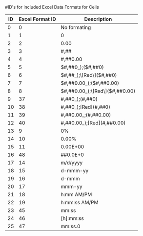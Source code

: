 #ID's for included Excel Data Formats for Cells

|  ID  |  Excel Format ID |          Description          |
|------|------------------|-------------------------------|
|   0  |        0         |  No formating                 |
|   1  |        1         |  0                            |
|   2  |        2         |  0.00                         |
|   3  |        3         |  #,##                         |
|   4  |        4         |  #,##0.00                     |
|   5  |        5         |  $#,##0_);($#,##0)            |
|   6  |        6         |  $#,##_);\[Red\]($#,##0)        |
|   7  |        7         |  $#,##0.00_);($#,##0.00)      |
|   8  |        8         |  $#,##0.00_);\[Red\]($#,##0.00) |
|   9  |       37         |  #,##0_);(#,##0)              |
|  10  |       38         |  #,##0_);\[Red\](#,##0)         |
|  11  |       39         |  #,##0.00_;(#,##0.00)         |
|  12  |       40         |  #,##0.00_);\[Red\](#,##0.00)   |
|  13  |        9         |  0%                           |
|  14  |       10         |  0.00%                        |
|  15  |       11         |  0.00E+00                     |
|  16  |       48         |  ##0.0E+0                     |
|  17  |       14         |  m/d/yyyy                     |
|  18  |       15         |  d-mmm-yy                     |
|  19  |       16         |  d-mmm                        |
|  20  |       17         |  mmm-yy                       |
|  21  |       18         |  h:mm AM/PM                   |
|  22  |       19         |  h:mm:ss AM/PM                |
|  23  |       45         |  mm:ss                        |
|  24  |       46         |  \[h\]:mm:ss                    |
|  25  |       47         |  mm:ss.0                      |
